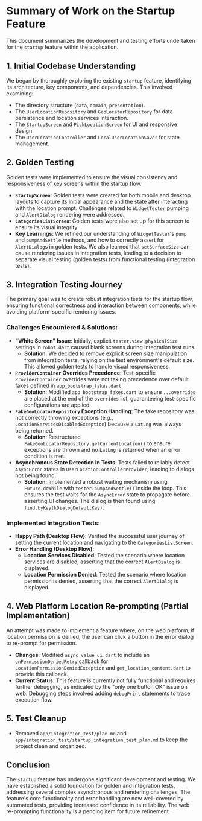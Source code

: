 # Summary of Work on the Startup Feature

This document summarizes the development and testing efforts undertaken for the `startup` feature within the application.

## 1. Initial Codebase Understanding

We began by thoroughly exploring the existing `startup` feature, identifying its architecture, key components, and dependencies. This involved examining:
- The directory structure (`data`, `domain`, `presentation`).
- The `UserLocationRepository` and `GeoLocatorRepository` for data persistence and location services interaction.
- The `StartupScreen` and `PickLocationScreen` for UI and responsive design.
- The `UserLocationController` and `LocalUserLocationSaver` for state management.

## 2. Golden Testing

Golden tests were implemented to ensure the visual consistency and responsiveness of key screens within the startup flow.
- **`StartupScreen`**: Golden tests were created for both mobile and desktop layouts to capture its initial appearance and the state after interacting with the location prompt. Challenges related to `WidgetTester` pumping and `AlertDialog` rendering were addressed.
- **`CategoriesListScreen`**: Golden tests were also set up for this screen to ensure its visual integrity.
- **Key Learnings**: We refined our understanding of `WidgetTester`'s `pump` and `pumpAndSettle` methods, and how to correctly assert for `AlertDialog`s in golden tests. We also learned that `setSurfaceSize` can cause rendering issues in integration tests, leading to a decision to separate visual testing (golden tests) from functional testing (integration tests).

## 3. Integration Testing Journey

The primary goal was to create robust integration tests for the startup flow, ensuring functional correctness and interaction between components, while avoiding platform-specific rendering issues.

### Challenges Encountered & Solutions:

-   **"White Screen" Issue**: Initially, explicit `tester.view.physicalSize` settings in `robot.dart` caused blank screens during integration test runs.
    -   **Solution**: We decided to remove explicit screen size manipulation from integration tests, relying on the test environment's default size. This allowed golden tests to handle visual responsiveness.
-   **`ProviderContainer` Overrides Precedence**: Test-specific `ProviderContainer` overrides were not taking precedence over default fakes defined in `app_bootstrap_fakes.dart`.
    -   **Solution**: Modified `app_bootstrap_fakes.dart` to ensure `...overrides` are placed at the end of the `overrides` list, guaranteeing test-specific configurations are applied.
-   **`FakeGeoLocatorRepository` Exception Handling**: The fake repository was not correctly throwing exceptions (e.g., `LocationServicesDisabledException`) because a `LatLng` was always being returned.
    -   **Solution**: Restructured `FakeGeoLocatorRepository.getCurrentLocation()` to ensure exceptions are thrown and no `LatLng` is returned when an error condition is met.
-   **Asynchronous State Detection in Tests**: Tests failed to reliably detect `AsyncError` states in `UserLocationControllerProvider`, leading to dialogs not being found.
    -   **Solution**: Implemented a robust waiting mechanism using `Future.doWhile` with `tester.pumpAndSettle()` inside the loop. This ensures the test waits for the `AsyncError` state to propagate before asserting UI changes. The dialog is then found using `find.byKey(kDialogDefaultKey)`.

### Implemented Integration Tests:

-   **Happy Path (Desktop Flow)**: Verified the successful user journey of setting the current location and navigating to the `CategoriesListScreen`.
-   **Error Handling (Desktop Flow)**:
    -   **Location Services Disabled**: Tested the scenario where location services are disabled, asserting that the correct `AlertDialog` is displayed.
    -   **Location Permission Denied**: Tested the scenario where location permission is denied, asserting that the correct `AlertDialog` is displayed.

## 4. Web Platform Location Re-prompting (Partial Implementation)

An attempt was made to implement a feature where, on the web platform, if location permission is denied, the user can click a button in the error dialog to re-prompt for permission.
-   **Changes**: Modified `async_value_ui.dart` to include an `onPermissionDeniedRetry` callback for `LocationPermissionDeniedException` and `get_location_content.dart` to provide this callback.
-   **Current Status**: This feature is currently not fully functional and requires further debugging, as indicated by the "only one button OK" issue on web. Debugging steps involved adding `debugPrint` statements to trace execution flow.

## 5. Test Cleanup

-   Removed `app/integration_test/plan.md` and `app/integration_test/startup_integration_test_plan.md` to keep the project clean and organized.

## Conclusion

The `startup` feature has undergone significant development and testing. We have established a solid foundation for golden and integration tests, addressing several complex asynchronous and rendering challenges. The feature's core functionality and error handling are now well-covered by automated tests, providing increased confidence in its reliability. The web re-prompting functionality is a pending item for future refinement.
